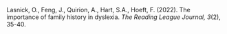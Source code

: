 Lasnick, O., Feng, J., Quirion, A., Hart, S.A., Hoeft, F. (2022). The importance of family
history in dyslexia. <i>The Reading League Journal, 3</i>(2), 35-40.
